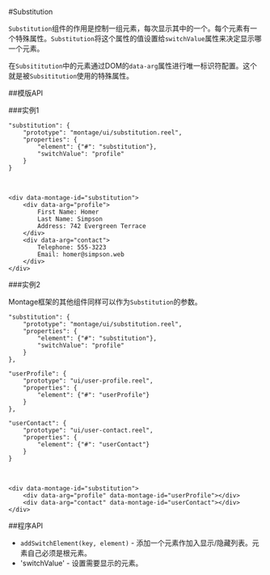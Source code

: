 #Substitution

`Substitution`组件的作用是控制一组元素，每次显示其中的一个。每个元素有一个特殊属性。`Substitution`将这个属性的值设置给`switchValue`属性来决定显示哪一个元素。

在`Subsititution`中的元素通过DOM的`data-arg`属性进行唯一标识符配置。这个就是被`Subsititution`使用的特殊属性。

##模版API

###实例1

	"substitution": {
	    "prototype": "montage/ui/substitution.reel",
	    "properties": {
	        "element": {"#": "substitution"},
	        "switchValue": "profile"
	    }
	}

&nbsp;

	<div data-montage-id="substitution">
	    <div data-arg="profile">
	        First Name: Homer
	        Last Name: Simpson
	        Address: 742 Evergreen Terrace
	    </div>
	    <div data-arg="contact">
	        Telephone: 555-3223
	        Email: homer@simpson.web
	    </div>
	</div>
	
###实例2

Montage框架的其他组件同样可以作为`Substitution`的参数。

	"substitution": {
	    "prototype": "montage/ui/substitution.reel",
	    "properties": {
	        "element": {"#": "substitution"},
	        "switchValue": "profile"
	    }
	},

	"userProfile": {
	    "prototype": "ui/user-profile.reel",
	    "properties": {
	        "element": {"#": "userProfile"}
	    }
	},

	"userContact": {
	    "prototype": "ui/user-contact.reel",
	    "properties": {
	        "element": {"#": "userContact"}
	    }
	}
	
&nbsp;

	<div data-montage-id="substitution">
	    <div data-arg="profile" data-montage-id="userProfile"></div>
	    <div data-arg="contact" data-montage-id="userContact"></div>
	</div>
	
##程序API

* `addSwitchElement(key, element)` - 添加一个元素作加入显示/隐藏列表。元素自己必须是根元素。
* 'switchValue' - 设置需要显示的元素。
